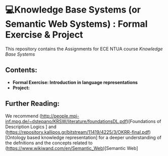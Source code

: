 # 💻Knowledge Base Systems (or Semantic Web Systems) : Formal Exercise & Project
This repository contains the Assignments for ECE NTUA course *Knowledge Base Systems*
## Contents:
* **Formal Exercise: Introduction in language representations**
* **Project:**


## Further Reading:
We recommend  (http://people.mpi-inf.mpg.de/~dstepano/KRSW/literature/foundationsDL.pdf)[Foundations of Description Logics ] and (https://repository.kallipos.gr/bitstream/11419/4225/3/OKRR-final.pdf)[Ontology based knowledge representation] for a deeper understanding of the defnitions and the concepts related to (https://www.wikiwand.com/en/Semantic_Web)[Semantic Web]
